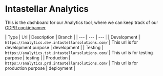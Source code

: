 # Intastellar Analytics
This is the dashboard for our Analytics tool, where we can keep track of our [GDPR cookiebanner](https://www.intastellarsolutions.com/gdpr-cookiebanner)

| Type | Url | Description | Branch |
| --- | --- | --- |
| Development | `https://analytics.dev.intastellarsolutions.com/` | This url is for development purpose  | development |
| Testing |  `https://analytics.tst.intastellarsolutions.com/` | This url is for testing purpose | testing |
| Production | `https://analytics.prd.intastellarsolutions.com/` | This url is for production purpose | deployment |
